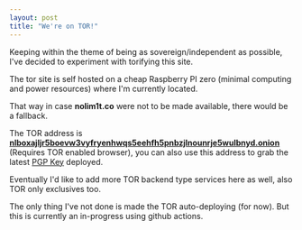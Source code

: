 ```yaml
---
layout: post
title: "We're on TOR!"
---
```


Keeping within the theme of being as sovereign/independent as possible, I've decided to experiment with torifying this site.

The tor site is self hosted on a cheap Raspberry PI zero (minimal computing and power resources) where I'm currently located.

That way in case **nolim1t.co** were not to be made available, there would be a fallback.

The TOR address is [**nlboxajljr5boevw3vyfryenhwqs5eehfh5pnbzjlnounrje5wulbnyd.onion**](http://nlboxajljr5boevw3vyfryenhwqs5eehfh5pnbzjlnounrje5wulbnyd.onion) (Requires TOR enabled browser), you can also use this address to grab the latest [PGP Key](http://nlboxajljr5boevw3vyfryenhwqs5eehfh5pnbzjlnounrje5wulbnyd.onion/key/pgpkey.asc.txt) deployed.

Eventually I'd like to add more TOR backend type services here as well, also TOR only exclusives too.

The only thing I've not done is made the TOR auto-deploying (for now). But this is currently an in-progress using github actions.

